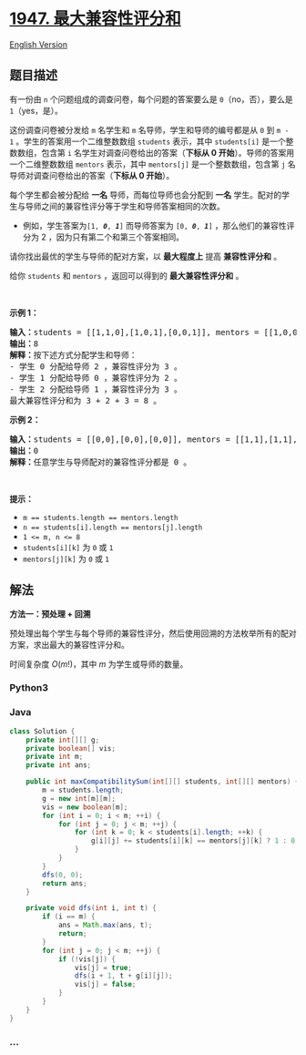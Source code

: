 # [1947. 最大兼容性评分和](https://leetcode.cn/problems/maximum-compatibility-score-sum)

[English Version](/solution/1900-1999/1947.Maximum%20Compatibility%20Score%20Sum/README_EN.md)

## 题目描述

<!-- 这里写题目描述 -->

<p>有一份由 <code>n</code> 个问题组成的调查问卷，每个问题的答案要么是 <code>0</code>（no，否），要么是 <code>1</code>（yes，是）。</p>

<p>这份调查问卷被分发给 <code>m</code> 名学生和 <code>m</code> 名导师，学生和导师的编号都是从 <code>0</code> 到 <code>m - 1</code> 。学生的答案用一个二维整数数组 <code>students</code> 表示，其中 <code>students[i]</code> 是一个整数数组，包含第 <code>i</code> 名学生对调查问卷给出的答案（<strong>下标从 0 开始</strong>）。导师的答案用一个二维整数数组 <code>mentors</code> 表示，其中 <code>mentors[j]</code> 是一个整数数组，包含第 <code>j</code> 名导师对调查问卷给出的答案（<strong>下标从 0 开始</strong>）。</p>

<p>每个学生都会被分配给 <strong>一名</strong> 导师，而每位导师也会分配到 <strong>一名</strong> 学生。配对的学生与导师之间的兼容性评分等于学生和导师答案相同的次数。</p>

<ul>
	<li>例如，学生答案为<code>[1, <strong><em>0</em></strong>, <strong><em>1</em></strong>]</code> 而导师答案为 <code>[0, <strong><em>0</em></strong>, <strong><em>1</em></strong>]</code> ，那么他们的兼容性评分为 2 ，因为只有第二个和第三个答案相同。</li>
</ul>

<p>请你找出最优的学生与导师的配对方案，以 <strong>最大程度上</strong> 提高 <strong>兼容性评分和</strong> 。</p>

<p>给你 <code>students</code> 和 <code>mentors</code> ，返回可以得到的<em> </em><strong>最大兼容性评分和</strong> 。</p>

<p>&nbsp;</p>

<p><strong>示例 1：</strong></p>

<pre><strong>输入：</strong>students = [[1,1,0],[1,0,1],[0,0,1]], mentors = [[1,0,0],[0,0,1],[1,1,0]]
<strong>输出：</strong>8
<strong>解释：</strong>按下述方式分配学生和导师：
- 学生 0 分配给导师 2 ，兼容性评分为 3 。
- 学生 1 分配给导师 0 ，兼容性评分为 2 。
- 学生 2 分配给导师 1 ，兼容性评分为 3 。
最大兼容性评分和为 3 + 2 + 3 = 8 。</pre>

<p><strong>示例 2：</strong></p>

<pre><strong>输入：</strong>students = [[0,0],[0,0],[0,0]], mentors = [[1,1],[1,1],[1,1]]
<strong>输出：</strong>0
<strong>解释：</strong>任意学生与导师配对的兼容性评分都是 0 。
</pre>

<p>&nbsp;</p>

<p><strong>提示：</strong></p>

<ul>
	<li><code>m == students.length == mentors.length</code></li>
	<li><code>n == students[i].length == mentors[j].length</code></li>
	<li><code>1 &lt;= m, n &lt;= 8</code></li>
	<li><code>students[i][k]</code> 为 <code>0</code> 或 <code>1</code></li>
	<li><code>mentors[j][k]</code> 为 <code>0</code> 或 <code>1</code></li>
</ul>

## 解法

<!-- 这里可写通用的实现逻辑 -->

**方法一：预处理 + 回溯**

预处理出每个学生与每个导师的兼容性评分，然后使用回溯的方法枚举所有的配对方案，求出最大的兼容性评分和。

时间复杂度 $O(m!)$，其中 $m$ 为学生或导师的数量。

<!-- tabs:start -->

### **Python3**

<!-- 这里可写当前语言的特殊实现逻辑 -->



### **Java**

<!-- 这里可写当前语言的特殊实现逻辑 -->

```java
class Solution {
    private int[][] g;
    private boolean[] vis;
    private int m;
    private int ans;

    public int maxCompatibilitySum(int[][] students, int[][] mentors) {
        m = students.length;
        g = new int[m][m];
        vis = new boolean[m];
        for (int i = 0; i < m; ++i) {
            for (int j = 0; j < m; ++j) {
                for (int k = 0; k < students[i].length; ++k) {
                    g[i][j] += students[i][k] == mentors[j][k] ? 1 : 0;
                }
            }
        }
        dfs(0, 0);
        return ans;
    }

    private void dfs(int i, int t) {
        if (i == m) {
            ans = Math.max(ans, t);
            return;
        }
        for (int j = 0; j < m; ++j) {
            if (!vis[j]) {
                vis[j] = true;
                dfs(i + 1, t + g[i][j]);
                vis[j] = false;
            }
        }
    }
}
```









### **...**

```

```


